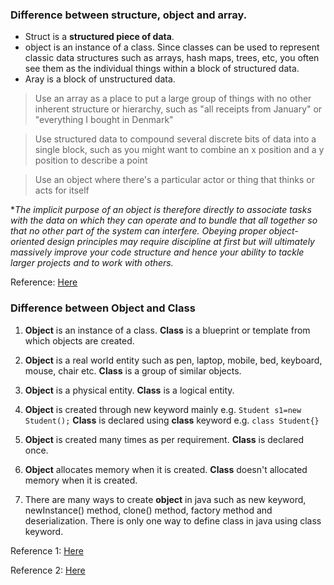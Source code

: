 ### Difference between structure, object and array.
- Struct is a **structured piece of data**. 
- object is an instance of a class. Since classes can be used to represent classic data structures such as arrays, hash maps, trees, etc, you often see them as the individual things within a block of structured data.
- Aray is a block of unstructured data. 

> Use an array as a place to put a large group of things with no other inherent structure or hierarchy, such as "all receipts from January" or "everything I bought in Denmark"

> Use structured data to compound several discrete bits of data into a single block, such as you might want to combine an x position and a y position to describe a point

> Use an object where there's a particular actor or thing that thinks or acts for itself

*_The implicit purpose of an object is therefore directly to associate tasks with the data on which they can operate and to bundle that all together so that no other part of the system can interfere. Obeying proper object-oriented design principles may require discipline at first but will ultimately massively improve your code structure and hence your ability to tackle larger projects and to work with others._

Reference: [Here](http://stackoverflow.com/questions/4514582/whats-the-difference-between-an-object-and-a-struct-in-oop)


### Difference between Object and Class
1)	**Object** is an instance of a class.	**Class** is a blueprint or template from which objects are created.

2)	**Object** is a real world entity such as pen, laptop, mobile, bed, keyboard, mouse, chair etc.	**Class** is a group of similar objects.

3)	**Object** is a physical entity.	**Class** is a logical entity.

4)	**Object** is created through new keyword mainly e.g.
`Student s1=new Student();`
**Class** is declared using **class** keyword e.g.
`class Student{}`

5)	**Object** is created many times as per requirement.	**Class** is declared once.

6)	**Object** allocates memory when it is created.	**Class** doesn't allocated memory when it is created.

7)	There are many ways to create **object** in java such as new keyword, newInstance() method, clone() method, factory method and deserialization.	There is only one way to define class in java using class keyword.

Reference 1: [Here](https://isocpp.org/wiki/faq/classes-and-objects)

Reference 2: [Here](http://www.javatpoint.com/difference-between-object-and-class)
